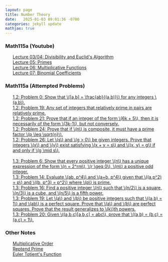 ```yaml
---
layout: page
title: Number Theory
date:   2025-01-03 09:01:36 -0700
categories: jekyll update
mathjax: true
---
```

<!------------------------ Math115a --------------------------->
<h3>Math115a (Youtube)</h3>
<ol style="list-style-type:none;">
   <li><a href="/jekyll/update/2025/06/01/lec03-divisibility.html">
	   Lecture 03/04: Divisibility and Euclid's Algorithm
   </a></li>
   <li><a href="/jekyll/update/2025/06/02/lec05-primes.html">
	   Lecture 05: Primes
   </a></li>
   <li><a href="/jekyll/update/2025/06/03/lec06-multiplicative-functions.html">
	   Lecture 06: Multiplicative Functions
   </a></li>
   <li><a href="/jekyll/update/2025/06/12/lec07-binomial-coefficients.html">
	   Lecture 07: Binomial Coefficients
   </a></li>
</ol>

<!------------------------ Math115a (Problems) --------------------------->
<h3>Math115a (Attempted Problems)</h3>
<ol style="list-style-type:none;">
    <li><a href="/jekyll/update/2025/06/12/1.2-problem-0.html" class="truncated-link">
 	   1.2: Problem 0: Show that \([a,b] = \frac{ab}{(a,b)}\) for any integers \(a,b\).
    </a></li>
   <li><a href="/jekyll/update/2025/06/04/1.2-problem-19.html" class="truncated-link">
	   1.2: Problem 19: Any set of integers that relatively prime in pairs are relatively prime.
   </a></li>
   <li><a href="/jekyll/update/2025/06/05/1.2-problem-21.html" class="truncated-link">
	   1.2: Problem 21: Prove that if an integer of the form \(6k + 5\), then it is necessarily of the form \(3k-1\), but not conversely.
   </a></li>
   <li><a href="/jekyll/update/2025/06/13/1.2-problem-24.html" class="truncated-link">
	   1.2: Problem 24: Prove that if \(n\) is composite, it must have a prime factor \(p \leq \sqrt{n}\).
   </a></li>
   <li><a href="/jekyll/update/2025/06/06/1.2-problem-26.html" class="truncated-link">
	   1.2: Problem 26: Let \(s\) and \(g > 0\) be given integers. Prove that integers \(x\) and \(y\) exist satisfying \(x + y = s\) and \((x, y) = g\) if and only if \(g \mid s\).
   </a></li>
   <br>
   <li><a href="/jekyll/update/2025/06/07/1.3-problem-6.html" class="truncated-link">
	   1.3: Problem 6: Show that every positive integer \(n\) has a unique expression of the form \(n = 2^rm\), \(r \geq 0\), \(m\) a positive odd integer.
   </a></li>
   <li><a href="/jekyll/update/2025/06/08/1.3-problem-14.html" class="truncated-link">
	   1.3: Problem 14: Evaluate \(ab, p^4\) and \(a+b, p^4\) given that \((a,p^2) = p\) and \((b, p^3) = p^2\) where \(p\) is prime.
   </a></li>
   <li><a href="/jekyll/update/2025/06/09/1.3-problem-16.html" class="truncated-link">
	   1.3: Problem 16: Find a positive integer \(n\) such that \(n/2\) is a square, \(n/3\) is a cube, and \(n/5\) is a fifth power.
   </a></li>
   <li><a href="/jekyll/update/2025/06/10/1.3-problem-19.html" class="truncated-link">
	   1.3: Problem 19: Let \(a\) and \(b\) be positive integers such that \((a,b) = 1\) and \(ab\) is a perfect square. Prove that \(a\) and \(b\) are perfect squares. Prove that the result generalizes to \(k\)th powers.
   </a></li>
   <li><a href="/jekyll/update/2025/06/11/1.3-problem-20.html" class="truncated-link">
	   1.3: Problem 20: Given \((a,b,c)[a,b,c] = abc\), prove that \((a,b) = (b,c) = (a,c) = 1\).
   </a></li>
</ol>



<!------------------------ ? --------------------------->
<h3>Other Notes</h3>
<ol style="list-style-type:none;">
   <li><a href="/jekyll/update/2025/01/04/multiplicative-order.html">
    Multiplicative Order
   </a></li>
   <li><a href="/jekyll/update/2025/01/05/reptend-prime.html">
    Reptend Prime
   </a></li>
   <li><a href="/jekyll/update/2025/01/22/euler-totient.html">
    Euler Totient's Function
   </a></li>
</ol>


